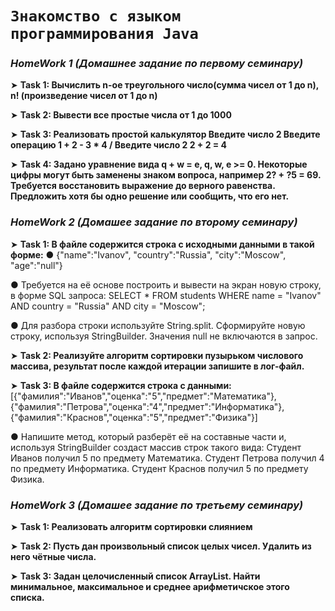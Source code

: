 # ```Знакомство с языком программирования Java```


### *HomeWork 1 (Домашнее задание по первому семинару)*

➤ __Task 1: Вычислить n-ое треугольного число(сумма чисел от 1 до n), n! (произведение чисел от 1 до n)__

➤ __Task 2: Вывести все простые числа от 1 до 1000__

➤ __Task 3: Реализовать простой калькулятор Введите число 2 Введите операцию 1 + 2 - 3 * 4 / Введите число 2 2 + 2 = 4__

➤ __Task 4: Задано уравнение вида q + w = e, q, w, e >= 0. Некоторые цифры могут быть заменены знаком вопроса, например 2? + ?5 = 69. Требуется восстановить выражение до верного равенства. Предложить хотя бы одно решение или сообщить, что его нет.__

### *HomeWork 2 (Домашее задание по второму семинару)*

➤ __Task 1: В файле содержится строка с исходными данными в такой форме:__
● {"name":"Ivanov", "country":"Russia", "city":"Moscow", "age":"null"}

● Требуется на её основе построить и вывести на экран новую строку, в форме SQL запроса:
SELECT * FROM students WHERE name = "Ivanov" AND country = "Russia" AND city = "Moscow";

● Для разбора строки используйте String.split. Сформируйте новую строку, используя StringBuilder. Значения null не включаются в запрос.

➤ __Task 2: Реализуйте алгоритм сортировки пузырьком числового массива, результат после каждой итерации запишите в лог-файл.__

➤ __Task 3: В файле содержится строка с данными:__
[{"фамилия":"Иванов","оценка":"5","предмет":"Математика"}, {"фамилия":"Петрова","оценка":"4","предмет":"Информатика"}, {"фамилия":"Краснов","оценка":"5","предмет":"Физика"}]

● Напишите метод, который разберёт её на составные части и, используя StringBuilder создаст массив строк такого вида:
Студент Иванов получил 5 по предмету Математика.
Студент Петрова получил 4 по предмету Информатика.
Студент Краснов получил 5 по предмету Физика.

### *HomeWork 3 (Домашее задание по третьему семинару)*

➤ __Task 1: Реализовать алгоритм сортировки слиянием__

➤ __Task 2: Пусть дан произвольный список целых чисел. Удалить из него чётные числа.__

➤ __Task 3: Задан целочисленный список ArrayList. Найти минимальное, максимальное и среднее арифметичское этого списка.__